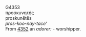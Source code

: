 <body>
  <p>G4353<br>  προσκυνητής  <br> proskunētēs  <br><i>pros-koo-nay-tace‘ </i><br>From <a href="g4352.htm">4352</a>  an <i>adorer:</i> - worshipper.<br></p>
 </body>